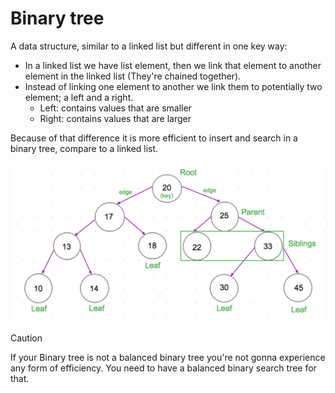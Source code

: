 # Binary tree

A data structure, similar to a linked list but different in one key way:

-   In a linked list we have list element, then we link that element to another element in the linked list (They're chained together).
-   Instead of linking one element to another we link them to potentially two element; a left and a right.
    -   Left: contains values that are smaller
    -   Right: contains values that are larger

Because of that difference it is more efficient to insert and search in a binary tree, compare to a linked list.

![Binary Search Tree](./bst.png)

> [!CAUTION]
>
> If your Binary tree is not a balanced binary tree you're not gonna experience any form of efficiency. You need to have a balanced binary search tree for that.

